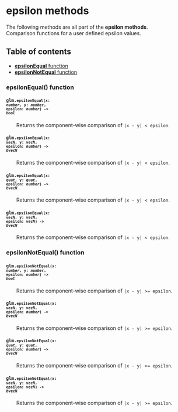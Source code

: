 [//]: # (generated using SlashBack 0.2.0)

  
# epsilon methods  
The following methods are all part of the **epsilon methods**\.  
Comparison functions for a user defined epsilon values\.  
## Table of contents  
  
* [**epsilonEqual** function](#epsilonequal-function)  
* [**epsilonNotEqual** function](#epsilonnotequal-function)  
  
### epsilonEqual\(\) function  
#### <code>glm.<code>**epsilonEqual**(**x**: *number*, **y**: *number*, **epsilon**: *number*) -\> *bool*</code></code>  
&emsp;&emsp;Returns the component\-wise comparison of ``` |x - y| < epsilon ```\.  
  
#### <code>glm.<code>**epsilonEqual**(**x**: *vecN*, **y**: *vecN*, **epsilon**: *number*) -\> *bvecN*</code></code>  
&emsp;&emsp;Returns the component\-wise comparison of ``` |x - y| < epsilon ```\.  
  
#### <code>glm.<code>**epsilonEqual**(**x**: *quat*, **y**: *quat*, **epsilon**: *number*) -\> *bvecN*</code></code>  
&emsp;&emsp;Returns the component\-wise comparison of ``` |x - y| < epsilon ```\.  
  
#### <code>glm.<code>**epsilonEqual**(**x**: *vecN*, **y**: *vecN*, **epsilon**: *vecN*) -\> *bvecN*</code></code>  
&emsp;&emsp;Returns the component\-wise comparison of ``` |x - y| < epsilon ```\.  
  
### epsilonNotEqual\(\) function  
#### <code>glm.<code>**epsilonNotEqual**(**x**: *number*, **y**: *number*, **epsilon**: *number*) -\> *bool*</code></code>  
&emsp;&emsp;Returns the component\-wise comparison of ``` |x - y| >= epsilon ```\.  
  
#### <code>glm.<code>**epsilonNotEqual**(**x**: *vecN*, **y**: *vecN*, **epsilon**: *number*) -\> *bvecN*</code></code>  
&emsp;&emsp;Returns the component\-wise comparison of ``` |x - y| >= epsilon ```\.  
  
#### <code>glm.<code>**epsilonNotEqual**(**x**: *quat*, **y**: *quat*, **epsilon**: *number*) -\> *bvecN*</code></code>  
&emsp;&emsp;Returns the component\-wise comparison of ``` |x - y| >= epsilon ```\.  
  
#### <code>glm.<code>**epsilonNotEqual**(**x**: *vecN*, **y**: *vecN*, **epsilon**: *vecN*) -\> *bvecN*</code></code>  
&emsp;&emsp;Returns the component\-wise comparison of ``` |x - y| >= epsilon ```\.  
  
